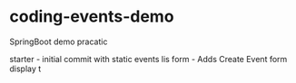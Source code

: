 # coding-events-demo
SpringBoot demo pracatic

starter - initial commit with static events lis
form - Adds Create Event form display t
